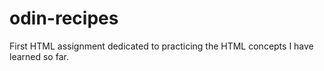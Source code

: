 # odin-recipes
First HTML assignment dedicated to practicing the HTML concepts I have learned so far.